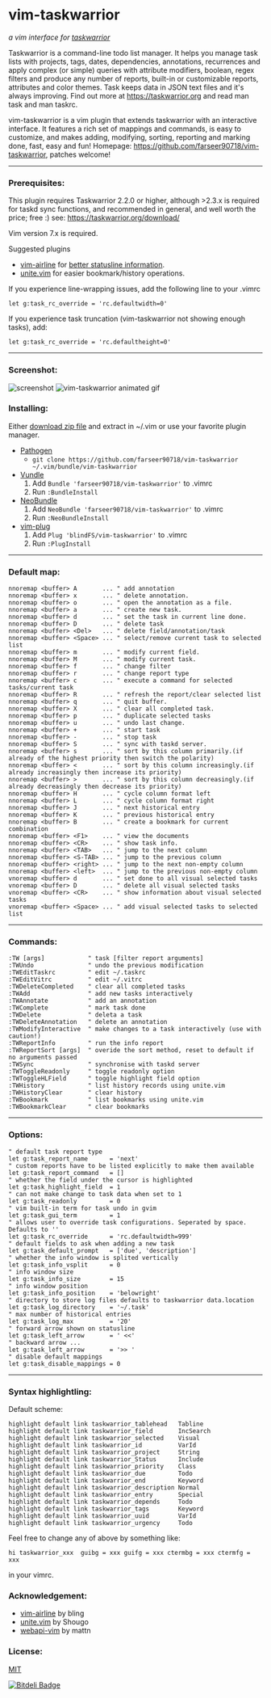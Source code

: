 vim-taskwarrior
===============

_a vim interface for [taskwarrior](https://taskwarrior.org)_

Taskwarrior is a command-line todo list manager. It helps you manage task lists
with projects, tags, dates, dependencies, annotations, recurrences and apply
complex (or simple) queries with attribute modifiers, boolean, regex filters
and produce any number of reports, built-in or customizable reports, attributes
and color themes. Task keeps data in JSON text files and it's always improving.
Find out more at https://taskwarrior.org and read man task and man taskrc.

vim-taskwarrior is a vim plugin that extends taskwarrior with an interactive
interface. It features a rich set of mappings and commands, is easy to customize,
and makes adding, modifying, sorting, reporting and marking done, fast, easy and fun!
Homepage: https://github.com/farseer90718/vim-taskwarrior, patches welcome!

----

### Prerequisites:

This plugin requires Taskwarrior 2.2.0 or higher, although >2.3.x is required
for taskd sync functions, and recommended in general, and well worth the price;
free :)
see: https://taskwarrior.org/download/

Vim version 7.x is required.

Suggested plugins

* [vim-airline](https://github.com/bling/vim-airline) for [better statusline information](https://github.com/farseer90718/vim-taskwarrior#screenshot).
* [unite.vim](https://github.com/Shougo/unite.vim) for easier bookmark/history operations.

If you experience line-wrapping issues, add the following line to your .vimrc

```
let g:task_rc_override = 'rc.defaultwidth=0'
```

If you experience task truncation (vim-taskwarrior not showing enough tasks), add:

```
let g:task_rc_override = 'rc.defaultheight=0'
```


----

### Screenshot:

![screenshot](https://raw.github.com/farseer90718/vim-taskwarrior/master/screenshot.png)
![vim-taskwarrior animated gif](http://taskextras.org/attachments/download/655/20131110_002753.gif)

### Installing:

Either [download zip file](https://github.com/farseer90718/vim-taskwarrior/archive/master.zip)
and extract in ~/.vim or use your favorite plugin manager.

- [Pathogen](https://github.com/tpope/vim-pathogen)
    - `git clone https://github.com/farseer90718/vim-taskwarrior ~/.vim/bundle/vim-taskwarrior`
- [Vundle](https://github.com/gmarik/vundle)
    1. Add `Bundle 'farseer90718/vim-taskwarrior'` to .vimrc
    2. Run `:BundleInstall`
- [NeoBundle](https://github.com/Shougo/neobundle.vim)
    1. Add `NeoBundle 'farseer90718/vim-taskwarrior'` to .vimrc
    2. Run `:NeoBundleInstall`
- [vim-plug](https://github.com/junegunn/vim-plug)
    1. Add `Plug 'blindFS/vim-taskwarrior'` to .vimrc
    2. Run `:PlugInstall`

----

### Default map:

```vim
nnoremap <buffer> A       ... " add annotation
nnoremap <buffer> x       ... " delete annotation.
nnoremap <buffer> o       ... " open the annotation as a file.
nnoremap <buffer> a       ... " create new task.
nnoremap <buffer> d       ... " set the task in current line done.
nnoremap <buffer> D       ... " delete task
nnoremap <buffer> <Del>   ... " delete field/annotation/task
nnoremap <buffer> <Space> ... " select/remove current task to selected list
nnoremap <buffer> m       ... " modify current field.
nnoremap <buffer> M       ... " modify current task.
nnoremap <buffer> f       ... " change filter
nnoremap <buffer> r       ... " change report type
nnoremap <buffer> c       ... " execute a command for selected tasks/current task
nnoremap <buffer> R       ... " refresh the report/clear selected list
nnoremap <buffer> q       ... " quit buffer.
nnoremap <buffer> X       ... " clear all completed task.
nnoremap <buffer> p       ... " duplicate selected tasks
nnoremap <buffer> u       ... " undo last change.
nnoremap <buffer> +       ... " start task
nnoremap <buffer> -       ... " stop task
nnoremap <buffer> S       ... " sync with taskd server.
nnoremap <buffer> s       ... " sort by this column primarily.(if already of the highest priority then switch the polarity)
nnoremap <buffer> <       ... " sort by this column increasingly.(if already increasingly then increase its priority)
nnoremap <buffer> >       ... " sort by this column decreasingly.(if already decreasingly then decrease its priority)
nnoremap <buffer> H       ... " cycle column format left
nnoremap <buffer> L       ... " cycle column format right
nnoremap <buffer> J       ... " next historical entry
nnoremap <buffer> K       ... " previous historical entry
nnoremap <buffer> B       ... " create a bookmark for current combination
nnoremap <buffer> <F1>    ... " view the documents
nnoremap <buffer> <CR>    ... " show task info.
nnoremap <buffer> <TAB>   ... " jump to the next column
nnoremap <buffer> <S-TAB> ... " jump to the previous column
nnoremap <buffer> <right> ... " jump to the next non-empty column
nnoremap <buffer> <left>  ... " jump to the previous non-empty column
vnoremap <buffer> d       ... " set done to all visual selected tasks
vnoremap <buffer> D       ... " delete all visual selected tasks
vnoremap <buffer> <CR>    ... " show information about visual selected tasks
vnoremap <buffer> <Space> ... " add visual selected tasks to selected list

```
----

### Commands:

```vim
:TW [args]            " task [filter report arguments]
:TWUndo               " undo the previous modification
:TWEditTaskrc         " edit ~/.taskrc
:TWEditVitrc          " edit ~/.vitrc
:TWDeleteCompleted    " clear all completed tasks
:TWAdd                " add new tasks interactively
:TWAnnotate           " add an annotation
:TWComplete           " mark task done
:TWDelete             " deleta a task
:TWDeleteAnnotation   " delete an annotation
:TWModifyInteractive  " make changes to a task interactively (use with caution!)
:TWReportInfo         " run the info report
:TWReportSort [args]  " overide the sort method, reset to default if no arguments passed
:TWSync               " synchronise with taskd server
:TWToggleReadonly     " toggle readonly option
:TWToggleHLField      " toggle highlight field option
:TWHistory            " list history records using unite.vim
:TWHistoryClear       " clear history
:TWBookmark           " list bookmarks using unite.vim
:TWBookmarkClear      " clear bookmarks

```
----

### Options:

```vim
" default task report type
let g:task_report_name      = 'next'
" custom reports have to be listed explicitly to make them available
let g:task_report_command   = []
" whether the field under the cursor is highlighted
let g:task_highlight_field  = 1
" can not make change to task data when set to 1
let g:task_readonly         = 0
" vim built-in term for task undo in gvim
let g:task_gui_term         = 1
" allows user to override task configurations. Seperated by space. Defaults to ''
let g:task_rc_override      = 'rc.defaultwidth=999'
" default fields to ask when adding a new task
let g:task_default_prompt   = ['due', 'description']
" whether the info window is splited vertically
let g:task_info_vsplit      = 0
" info window size
let g:task_info_size        = 15
" info window position
let g:task_info_position    = 'belowright'
" directory to store log files defaults to taskwarrior data.location
let g:task_log_directory    = '~/.task'
" max number of historical entries
let g:task_log_max          = '20'
" forward arrow shown on statusline
let g:task_left_arrow       = ' <<'
" backward arrow ...
let g:task_left_arrow       = '>> '
" disable default mappings
let g:task_disable_mappings = 0

```
----

### Syntax highlightling:

Default scheme:

```vim
highlight default link taskwarrior_tablehead   Tabline
highlight default link taskwarrior_field       IncSearch
highlight default link taskwarrior_selected    Visual
highlight default link taskwarrior_id          VarId
highlight default link taskwarrior_project     String
highlight default link taskwarrior_Status      Include
highlight default link taskwarrior_priority    Class
highlight default link taskwarrior_due         Todo
highlight default link taskwarrior_end         Keyword
highlight default link taskwarrior_description Normal
highlight default link taskwarrior_entry       Special
highlight default link taskwarrior_depends     Todo
highlight default link taskwarrior_tags        Keyword
highlight default link taskwarrior_uuid        VarId
highlight default link taskwarrior_urgency     Todo
```

Feel free to change any of above by something like:

```vim
hi taskwarrior_xxx  guibg = xxx guifg = xxx ctermbg = xxx ctermfg = xxx
```

in your vimrc.

### Acknowledgement:

* [vim-airline](https://github.com/bling/vim-airline) by bling
* [unite.vim](https://github.com/Shougo/unite.vim)   by Shougo
* [webapi-vim](https://github.com/mattn/webapi-vim)  by mattn

### License:

[MIT](https://raw.github.com/farseer90718/vim-taskwarrior/master/LICENSE.txt)


[![Bitdeli Badge](https://d2weczhvl823v0.cloudfront.net/farseer90718/vim-taskwarrior/trend.png)](https://bitdeli.com/free "Bitdeli Badge")

